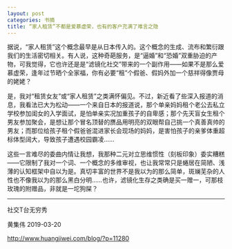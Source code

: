 ```yaml
---
layout: post
categories: 书摘
title: “家人租赁”不都是爱慕虚荣，也有的客户充满了难言之隐
---
```


据说，“家人租赁”这个概念最早是从日本传入的。这个概念的生成、流布和繁衍跟我们的生活密切相关。有人说，这种奇葩服务，是“逼婚”和“恐婚”双重胁迫的产物，可我觉得，它也许还是是“滤镜化社交”带来的一个副作用——如果不是那么爱慕虚荣，逢年过节晒个全家福，你有必要“租”个假爸、假妈外加一个慈祥得像贾母的姥姥？

是，我对“租赁女友”或“家人租赁”之类满怀偏见。不过，新近看了些深入报道的消息，我看法已大为松动——一个来自日本的报道说，那个单亲妈妈租个老公去私立学校参加闺女的入学面试，是怕单亲实况加重孩子的自卑感；那个先天盲女生租个男友参加聚会，是想让那个冒名顶替的赝品用明亮的双眼帮自己挑一个真善真帅的男友；而那位给孩子租个假爸爸混进家长会现场的妈妈，是害怕孩子的亲爹体重超标体型阔大，导致孩子遭遇校园霸凌……

这些一言难尽的委曲内情让我想，我那种二元对立思维惯性（刻板印象）委实糟糕——它限制了我对一个词、一个概念的多维审视，也让我常常只是蜷居在简陋、浅薄的认知框架中自以为是。真切丰富的世界不是我以为的那么简单，斑斓芜杂的人性也不像我以为的那么黑白分明……也许，滤镜化生存之类确是买一赠一，可那枝玫瑰的附赠品，非就是一坨狗屎？

---

社交T台无穷秀

黄集伟 2019-03-20

http://www.huangjiwei.com/blog/?p=11280